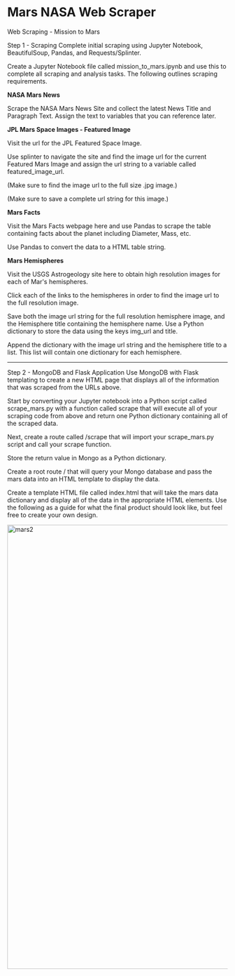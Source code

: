 # Mars NASA Web Scraper

Web Scraping - Mission to Mars

Step 1 - Scraping
Complete initial scraping using Jupyter Notebook, BeautifulSoup, Pandas, and Requests/Splinter.

Create a Jupyter Notebook file called mission_to_mars.ipynb and use this to complete all scraping and analysis tasks. The following outlines scraping requirements.


**NASA Mars News**

Scrape the NASA Mars News Site and collect the latest News Title and Paragraph Text. Assign the text to variables that you can reference later.

**JPL Mars Space Images - Featured Image**


Visit the url for the JPL Featured Space Image.


Use splinter to navigate the site and find the image url for the current Featured Mars Image and assign the url string to a variable called featured_image_url.


(Make sure to find the image url to the full size .jpg image.)


(Make sure to save a complete url string for this image.)

**Mars Facts**

Visit the Mars Facts webpage here and use Pandas to scrape the table containing facts about the planet including Diameter, Mass, etc.

Use Pandas to convert the data to a HTML table string.

**Mars Hemispheres**

Visit the USGS Astrogeology site here to obtain high resolution images for each of Mar's hemispheres.

Click each of the links to the hemispheres in order to find the image url to the full resolution image.

Save both the image url string for the full resolution hemisphere image, and the Hemisphere title containing the hemisphere name. 
Use a Python dictionary to store the data using the keys img_url and title.

Append the dictionary with the image url string and the hemisphere title to a list. This list will contain one dictionary for each hemisphere.

------------------------------------------------
Step 2 - MongoDB and Flask Application
Use MongoDB with Flask templating to create a new HTML page that displays all of the information that was scraped from the URLs above.

Start by converting your Jupyter notebook into a Python script called scrape_mars.py with a function called scrape that will execute all of your scraping code from above and return one Python dictionary containing all of the scraped data.

Next, create a route called /scrape that will import your scrape_mars.py script and call your scrape function.

Store the return value in Mongo as a Python dictionary.

Create a root route / that will query your Mongo database and pass the mars data into an HTML template to display the data.

Create a template HTML file called index.html that will take the mars data dictionary and display all of the data in the appropriate HTML elements. Use the following as a guide for what the final product should look like, but feel free to create your own design.

<img width="1013" alt="mars2" src="https://user-images.githubusercontent.com/70656160/113902174-9c20ff80-979d-11eb-862f-a0a885cd1cd7.png">



